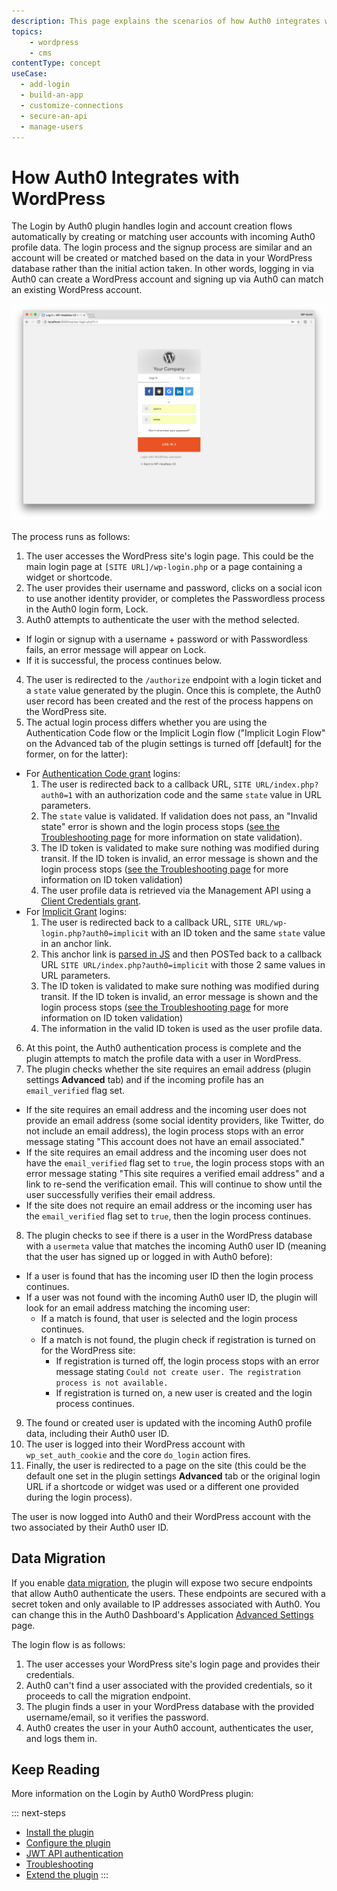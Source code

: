 ```yaml
---
description: This page explains the scenarios of how Auth0 integrates with WordPress.
topics:
    - wordpress
    - cms
contentType: concept
useCase:
  - add-login
  - build-an-app
  - customize-connections
  - secure-an-api
  - manage-users  
---
```


# How Auth0 Integrates with WordPress

The Login by Auth0 plugin handles login and account creation flows automatically by creating or matching user accounts with incoming Auth0 profile data. The login process and the signup process are similar and an account will be created or matched based on the data in your WordPress database rather than the initial action taken. In other words, logging in via Auth0 can create a WordPress account and signing up via Auth0 can match an existing WordPress account. 

![](/media/articles/cms/wordpress/plugin-auth-page.png)

The process runs as follows:

1. The user accesses the WordPress site's login page. This could be the main login page at `[SITE URL]/wp-login.php` or a page containing a widget or shortcode. 
2. The user provides their username and password, clicks on a social icon to use another identity provider, or completes the Passwordless process in the Auth0 login form, Lock. 
3. Auth0 attempts to authenticate the user with the method selected. 
  - If login or signup with a username + password or with Passwordless fails, an error message will appear on Lock. 
  - If it is successful, the process continues below. 
4. The user is redirected to the `/authorize` endpoint with a login ticket and a `state` value generated by the plugin. Once this is complete, the Auth0 user record has been created and the rest of the process happens on the WordPress site. 
5. The actual login process differs whether you are using the Authentication Code flow or the Implicit Login flow ("Implicit Login Flow" on the Advanced tab of the plugin settings is turned off [default] for the former, on for the latter):
  - For [Authentication Code grant](/api-auth/tutorials/authorization-code-grant) logins:
    1. The user is redirected back to a callback URL, `SITE URL/index.php?auth0=1` with an authorization code and the same `state` value in URL parameters. 
    2. The `state` value is validated. If validation does not pass, an "Invalid state" error is shown and the login process stops ([see the Troubleshooting page](/cms/wordpress/troubleshoot) for more information on state validation).
    3. The ID token is validated to make sure nothing was modified during transit. If the ID token is invalid, an error message is shown and the login process stops ([see the Troubleshooting page](/cms/wordpress/troubleshoot) for more information on ID token validation)
    4. The user profile data is retrieved via the Management API using a [Client Credentials grant](/api-auth/grant/client-credentials).
  - For [Implicit Grant](/api-auth/tutorials/implicit-grant) logins:
    1. The user is redirected back to a callback URL, `SITE URL/wp-login.php?auth0=implicit` with an ID token and the same `state` value in an anchor link.
    2. This anchor link is [parsed in JS](https://github.com/auth0/wp-auth0/blob/master/assets/js/implicit-login.js) and then POSTed back to a callback URL `SITE URL/index.php?auth0=implicit` with those 2 same values in URL parameters.
    3. The ID token is validated to make sure nothing was modified during transit. If the ID token is invalid, an error message is shown and the login process stops ([see the Troubleshooting page](/cms/wordpress/troubleshoot) for more information on ID token validation)
    4. The information in the valid ID token is used as the user profile data. 
6. At this point, the Auth0 authentication process is complete and the plugin attempts to match the profile data with a user in WordPress.
7. The plugin checks whether the site requires an email address (plugin settings **Advanced** tab) and if the incoming profile has an `email_verified` flag set.
  - If the site requires an email address and the incoming user does not provide an email address (some social identity providers, like Twitter, do not include an email address), the login process stops with an error message stating "This account does not have an email associated." 
  - If the site requires an email address and the incoming user does not have the `email_verified` flag set to `true`, the login process stops with an error message stating "This site requires a verified email address" and a link to re-send the verification email. This will continue to show until the user successfully verifies their email address. 
  - If the site does not require an email address or the incoming user has the `email_verified` flag set to `true`, then the login process continues. 
8. The plugin checks to see if there is a user in the WordPress database with a `usermeta` value that matches the incoming Auth0 user ID (meaning that the user has signed up or logged in with Auth0 before):
  - If a user is found that has the incoming user ID then the login process continues.
  - If a user was not found with the incoming Auth0 user ID, the plugin will look for an email address matching the incoming user:
    - If a match is found, that user is selected and the login process continues.
    - If a match is not found, the plugin check if registration is turned on for the WordPress site:
      - If registration is turned off, the login process stops with an error message stating `Could not create user. The registration process is not available.`
      - If registration is turned on, a new user is created and the login process continues.
9. The found or created user is updated with the incoming Auth0 profile data, including their Auth0 user ID. 
10. The user is logged into their WordPress account with `wp_set_auth_cookie` and the core `do_login` action fires. 
11. Finally, the user is redirected to a page on the site (this could be the default one set in the plugin settings **Advanced** tab or the original login URL if a shortcode or widget was used or a different one provided during the login process).

The user is now logged into Auth0 and their WordPress account with the two associated by their Auth0 user ID. 

## Data Migration

If you enable [data migration](/connections/database/migrating), the plugin will expose two secure endpoints that allow Auth0 authenticate the users. These endpoints are secured with a secret token and only available to IP addresses associated with Auth0. You can change this in the Auth0 Dashboard's Application [Advanced Settings](${manage_url}/#/applications) page.

The login flow is as follows:

1. The user accesses your WordPress site's login page and provides their credentials.
2. Auth0 can't find a user associated with the provided credentials, so it proceeds to call the migration endpoint.
3. The plugin finds a user in your WordPress database with the provided username/email, so it verifies the password.
4. Auth0 creates the user in your Auth0 account, authenticates the user, and logs them in.

## Keep Reading

More information on the Login by Auth0 WordPress plugin:

::: next-steps
* [Install the plugin](/cms/wordpress/installation)
* [Configure the plugin](/cms/wordpress/configuration)
* [JWT API authentication](/cms/wordpress/jwt-authentication)
* [Troubleshooting](/cms/wordpress/troubleshoot)
* [Extend the plugin](/cms/wordpress/extending)
:::
